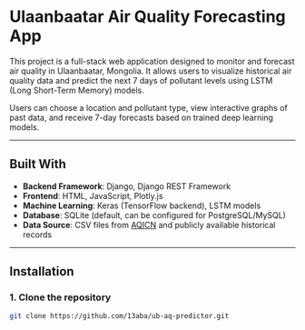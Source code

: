 #  Ulaanbaatar Air Quality Forecasting App

This project is a full-stack web application designed to monitor and forecast air quality in Ulaanbaatar, Mongolia. It allows users to visualize historical air quality data and predict the next 7 days of pollutant levels using LSTM (Long Short-Term Memory) models.

Users can choose a location and pollutant type, view interactive graphs of past data, and receive 7-day forecasts based on trained deep learning models.

---

##  Built With

- **Backend Framework**: Django, Django REST Framework  
- **Frontend**: HTML, JavaScript, Plotly.js  
- **Machine Learning**: Keras (TensorFlow backend), LSTM models  
- **Database**: SQLite (default, can be configured for PostgreSQL/MySQL)  
- **Data Source**: CSV files from [AQICN](https://aqicn.org/city/ulaanbaatar/) and publicly available historical records  

---

## Installation

### 1. Clone the repository
```bash
git clone https://github.com/13aba/ub-aq-predictor.git


